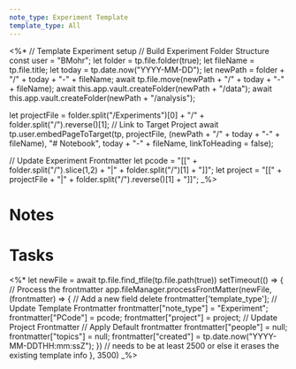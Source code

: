 ```yaml
---
note_type: Experiment Template
template_type: All
---
```

<%*
// Template Experiment setup 
// Build Experiment Folder Structure
const user = "BMohr";
let folder = tp.file.folder(true);
let fileName = tp.file.title;
let today = tp.date.now("YYYY-MM-DD");
let newPath = folder + "/" + today + "-" + fileName;
await tp.file.move(newPath + "/" + today + "-" + fileName);
await this.app.vault.createFolder(newPath + "/data");
await this.app.vault.createFolder(newPath + "/analysis");

let projectFile = folder.split("/Experiments")[0] + "/" + folder.split("/").reverse()[1];
// Link to Target Project
await tp.user.embedPageToTarget(tp, projectFile, (newPath + "/" + today + "-" + fileName), "# Notebook", today + "-" + fileName, linkToHeading = false); 

// Update Experiment Frontmatter
let pcode = "[[" + folder.split("/").slice(1,2) + "|" + folder.split("/")[1] + "]]";
let project = "[[" + projectFile + "|" + folder.split("/").reverse()[1] + "]]";
_%>
# Notes

# Tasks

<%*
  let newFile = await tp.file.find_tfile(tp.file.path(true))
setTimeout(() => {
  // Process the frontmatter
  app.fileManager.processFrontMatter(newFile, (frontmatter) => {
    // Add a new field
		delete frontmatter['template_type'];
		// Update Template Frontmatter
		frontmatter["note_type"] = "Experiment";
		frontmatter["PCode"] = pcode;
		frontmatter["project"] = project;
		// Update Project Frontmatter
        // Apply Default frontmatter
		frontmatter["people"] = null;
        frontmatter["topics"] = null;
        frontmatter["created"] = tp.date.now("YYYY-MM-DDTHH:mm:ssZ");
  })
  // needs to be at least 2500 or else it erases the existing template info
  }, 3500) _%>